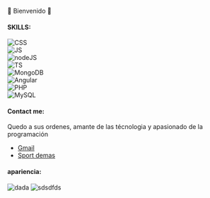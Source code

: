 🌱 Bienvenido 👋

<!--
**Raprt08/raprt08** is a ✨ _special_ ✨ repository because its `README.md` (this file) appears on your GitHub profile.

Here are some ideas to get you started:

- 🔭 I’m currently working on ...
- 🌱 I’m currently learning ...
- 👯 I’m looking to collaborate on ...
- 🤔 I’m looking for help with ...
- 💬 Ask me about ...
- 📫 How to reach me: ...
- 😄 Pronouns: ...
- ⚡ Fun fact: ...
-->

#### SKILLS:

![CSS](https://img.shields.io/badge/CSS-0095D5?style=for-the-badge&logo=CSS3&logoColor=white&color=1572B6&labelColor=101010)</br>
![JS](https://img.shields.io/badge/JavaScrpt-0095D5?style=for-the-badge&logo=JavaScript&logoColor=white&color=CDF322&labelColor=101010)</br>
![nodeJS](https://img.shields.io/badge/NodeJS-0095D5?style=for-the-badge&logo=Node.js&logoColor=white&color=339933&labelColor=101010)</br>
![TS](https://img.shields.io/badge/TypeScript-0095D5?style=for-the-badge&logo=TypeScript&logoColor=white&color=3178C6&labelColor=101010)</br>
![MongoDB](https://img.shields.io/badge/MongoDB-0095D5?style=for-the-badge&logo=MongoDB&logoColor=white&color=47A248&labelColor=101010)</br>
![Angular](https://img.shields.io/badge/Angular-0095D5?style=for-the-badge&logo=Angular&logoColor=white&color=DD0031&labelColor=101010)</br>
![PHP](https://img.shields.io/badge/PHP-0095D5?style=for-the-badge&logo=PHP&logoColor=white&color=777BB4&labelColor=101010)</br>
![MySQL](https://img.shields.io/badge/MySQL-0095D5?style=for-the-badge&logo=MySQL&logoColor=white&color=4479A1&labelColor=101010)

#### Contact me:

  Quedo a sus ordenes, amante de las técnologia y apasionado de la programación

- [Gmail](https://gmail.com.mx)
- [Sport demas](https://google.com.mx)

#### apariencia:
![dada](https://img.shields.io/static/v1?label=info-101010&message=mensajeimportado&color=red&labelColor=f2fd0a)
 ![sdsdfds](https://img.shields.io/azure-devops/coverage/ORGANIZATION/PROJECT/DEFINITION_ID.svg)
